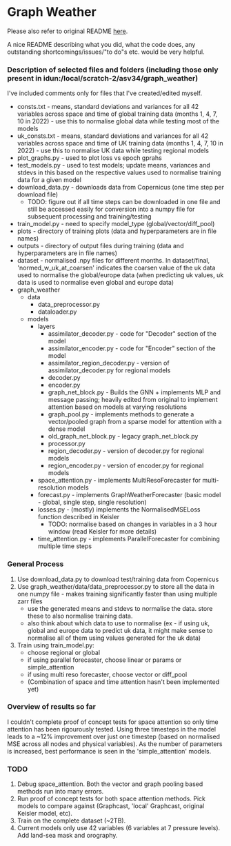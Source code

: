 # Graph Weather

Please also refer to original README [here](https://github.com/openclimatefix/graph_weather/blob/main/README.md).

A nice README describing what you did, what the code does, any outstanding shortcomings/issues/"to do"s etc. would be very helpful.

### Description of selected files and folders (including those only present in idun:/local/scratch-2/asv34/graph_weather)

I've included comments only for files that I've created/edited myself.

 - consts.txt - means, standard deviations and variances for all 42 variables across space and time of global training data (months 1, 4, 7, 10 in 2022) - use this to normalise global data while testing most of the models
 - uk_consts.txt - means, standard deviations and variances for all 42 variables across space and time of UK training data (months 1, 4, 7, 10 in 2022) - use this to normalise UK data while testing regional models
 - plot_graphs.py - used to plot loss vs epoch gprahs
 - test_models.py - used to test models; update means, variances and stdevs in this based on the respective values used to normalise training data for a given model
 - download_data.py - downloads data from Copernicus (one time step per download file)
	 - TODO: figure out if all time steps can be downloaded in one file and still be accessed easily for conversion into a numpy file for subsequent processing and training/testing
 - train_model.py - need to specify model_type (global/vector/diff_pool)
 - plots - directory of training plots (data and hyperparameters are in file names)
 - outputs - directory of output files during training (data and hyperparameters are in file names)
 - dataset - normalised .npy files for different months. In dataset/final, 'normed_w_uk_at_coarsen' indicates the coarsen value of the uk data used to normalise the global/europe data (when predicting uk values, uk data is used to normalise even global and europe data)
 - graph_weather
	 - data
		 - data_preprocessor.py
		 - dataloader.py
	 - models
		 - layers
			 - assimilator_decoder.py - code for "Decoder" section of the model
			 - assimilator_encoder.py - code for "Encoder" section of the model
			 - assimilator_region_decoder.py - version of assimilator_decoder.py for regional models
			 - decoder.py
			 - encoder.py
			 - graph_net_block.py - Builds the GNN + implements MLP and message passing; heavily edited from original to implement attention based on models at varying resolutions
			 - graph_pool.py - implements methods to generate a vector/pooled graph from a sparse model for attention with a dense model
			 - old_graph_net_block.py - legacy graph_net_block.py
			 - processor.py
			 - region_decoder.py - version of decoder.py for regional models
			 - region_encoder.py - version of encoder.py for regional models
		 - space_attention.py - implements MultiResoForecaster for multi-resolution models
		 - forecast.py - implements GraphWeatherForecaster (basic model - global, single step, single resolution)
		 - losses.py - (mostly) implements the NormalisedMSELoss function described in Keisler
			 - TODO: normalise based on changes in variables in a 3 hour window (read Keisler for more details)
		 - time_attention.py - implements ParallelForecaster for combining multiple time steps

### General Process

 1. Use download_data.py to download test/training data from Copernicus
 2. Use graph_weather/data/data_preprocessor.py to store all the data in one numpy file - makes training significantly faster than using multiple zarr files
	 - use the generated means and stdevs to normalise the data. store these to also normalise training data.
	 - also think about which data to use to normalise (ex - if using uk, global and europe data to predict uk data, it might make sense to normalise all of them using values generated for the uk data)
 3. Train using train_model.py:
	 -	choose regional or global
	 -	if using parallel forecaster, choose linear or params or simple_attention
	 -	if using multi reso forecaster, choose vector or diff_pool
	 -	(Combination of space and time attention hasn't been implemented yet)

### Overview of results so far
I couldn't complete proof of concept tests for space attention so only time attention has been rigourously tested. Using three timesteps in the model leads to a ~12% improvement over just one timestep (based on normalised MSE across all nodes and physical variables). As the number of parameters is increased, best performance is seen in the 'simple_attention' models.

### TODO

 1. Debug space_attention. Both the vector and graph pooling based methods run into many errors.
 2. Run proof of concept tests for both space attention methods. Pick models to compare against (Graphcast, 'local' Graphcast, original Keisler model, etc).
 3. Train on the complete dataset (~2TB).
 4. Current models only use 42 variables (6 variables at 7 pressure levels). Add land-sea mask and orography.
